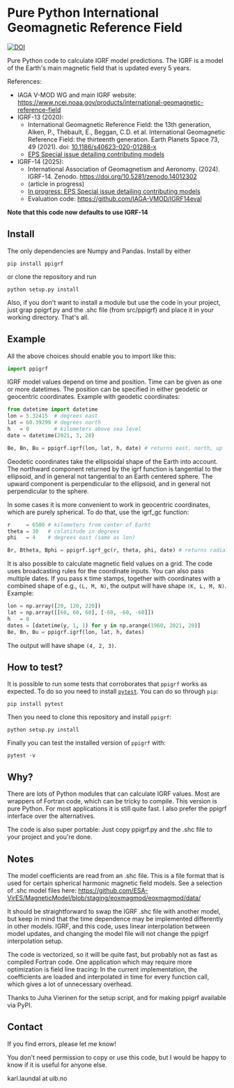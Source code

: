 # Pure Python International Geomagnetic Reference Field
[![DOI](https://zenodo.org/badge/352365168.svg)](https://zenodo.org/badge/latestdoi/352365168)

Pure Python code to calculate IGRF model predictions. The IGRF is a model of the Earth's main magnetic field that is updated every 5 years.

References:
- IAGA V-MOD WG and main IGRF website:  
  https://www.ncei.noaa.gov/products/international-geomagnetic-reference-field
- IGRF-13 (2020):
    - International Geomagnetic Reference Field: the 13th generation, Alken, P., Thébault, E., Beggan, C.D. et al. International Geomagnetic Reference Field: the thirteenth generation. Earth Planets Space 73, 49 (2021). doi: [10.1186/s40623-020-01288-x](https://doi.org/10.1186/s40623-020-01288-x)
    - [EPS Special issue detailing contributing models](https://www.springeropen.com/collections/igrf13)
- IGRF-14 (2025):
    - International Association of Geomagnetism and Aeronomy. (2024). IGRF-14. Zenodo. https://doi.org/10.5281/zenodo.14012302
    - (article in progress)
    - [In progress: EPS Special issue detailing contributing models](https://www.springeropen.com/collections/igrf14)
    - Evaluation code: https://github.com/IAGA-VMOD/IGRF14eval

**Note that this code now defaults to use IGRF-14**

## Install
The only dependencies are Numpy and Pandas. Install by either
```
pip install ppigrf
```
or clone the repository and run 
```
python setup.py install
```

Also, if you don't want to install a module but use the code in your project, just grap ppigrf.py and the .shc file (from src/ppigrf) and place it in your working directory. That's all. 

## Example
All the above choices should enable you to import like this:
```python
import ppigrf
```
IGRF model values depend on time and position. Time can be given as one or more datetimes. The position can be specified in either geodetic or geocentric coordinates. Example with geodetic coordinates:
```python
from datetime import datetime
lon = 5.32415  # degrees east
lat = 60.39299 # degrees north
h   = 0        # kilometers above sea level
date = datetime(2021, 3, 28)

Be, Bn, Bu = ppigrf.igrf(lon, lat, h, date) # returns east, north, up
```
Geodetic coordinates take the ellipsoidal shape of the Earth into account. The northward component returned by the igrf function is tangential to the ellipsoid, and in general not tangential to an Earth centered sphere. The upward component is perpendicular to the ellipsoid, and in general not perpendicular to the sphere. 

In some cases it is more convenient to work in geocentric coordinates, which are purely spherical. To do that, use the igrf_gc function:
```python
r     = 6500 # kilometers from center of Earht
theta = 30   # colatitude in degrees
phi   = 4    # degrees east (same as lon)

Br, Btheta, Bphi = ppigrf.igrf_gc(r, theta, phi, date) # returns radial, south, east
```

It is also possible to calculate magnetic field values on a grid. The code uses broadcasting rules for the coordinate inputs. You can also pass multiple dates. If you pass `K` time stamps, together with coordinates with a combined shape of e.g., `(L, M, N)`, the output will have shape `(K, L, M, N)`. Example:
```python
lon = np.array([20, 120, 220])
lat = np.array([[60, 60, 60], [-60, -60, -60]])
h   = 0
dates = [datetime(y, 1, 1) for y in np.arange(1960, 2021, 20)]
Be, Bn, Bu = ppigrf.igrf(lon, lat, h, dates)
```
The output will have shape `(4, 2, 3)`.

## How to test?

It is possible to run some tests that corroborates that `ppigrf` works as
expected. To do so you need to install [`pytest`](https://docs.pytest.org). You
can do so through `pip`:

```
pip install pytest
```

Then you need to clone this repository and install `ppigrf`:

```
python setup.py install
```

Finally you can test the installed version of `ppigrf` with:

```
pytest -v
```


## Why?
There are lots of Python modules that can calculate IGRF values. Most are wrappers of Fortran code, which can be tricky to compile. This version is pure Python. For most applications it is still quite fast. I also prefer the ppigrf interface over the alternatives. 

The code is also super portable: Just copy ppigrf.py and the .shc file to your project and you're done.

## Notes
The model coefficients are read from an .shc file. This is a file format that is used for certain spherical harmonic magnetic field models. See a selection of .shc model files here:
https://github.com/ESA-VirES/MagneticModel/blob/staging/eoxmagmod/eoxmagmod/data/

It should be straightforward to swap the IGRF .shc file with another model, but keep in mind that the time dependence may be implemented differently in other models. IGRF, and this code, uses linear interpolation between model updates, and changing the model file will not change the ppigrf interpolation setup. 

The code is vectorized, so it will be quite fast, but probably not as fast as compiled Fortran code. One application which may require more optimization is field line tracing: In the current implementation, the coefficients are loaded and interpolated in time for every function call, which gives a lot of unnecessary overhead.

Thanks to Juha Vierinen for the setup script, and for making ppigrf available via PyPI.

## Contact
If you find errors, please let me know! 

You don't need permission to copy or use this code, but I would be happy to know if it is useful for anyone else. 

karl.laundal at uib.no
